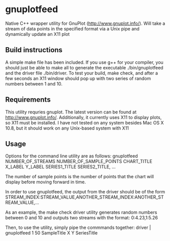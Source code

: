 # gnuplotfeed

Native C++ wrapper utility for GnuPlot (http://www.gnuplot.info/). Will take a stream of data points in the specified format via a Unix pipe and dynamically update an X11 plot

## Build instructions

A simple make file has been included. If you use g++ for your compiler, you should just be able to make all to generate the executable ./bin/gnuplotfeed and the driver file ./bin/driver. To test your build, make check, and after a few seconds an X11 window should pop up with two series of random numbers between 1 and 10.

## Requirements

This utility requries gnuplot. The latest version can be found at http://www.gnuplot.info/. Additionally, it currently uses X11 to display plots, so X11 must be installed. I have not tested on any system besides Mac OS X 10.8, but it should work on any Unix-based system with X11

## Usage

Options for the command line utility are as follows:
    gnuplotfeed NUMBER_OF_STREAMS NUMBER_OF_SAMPLE_POINTS CHART_TITLE X_LABEL Y_LABEL SERIES1_TITLE SERIES2_TITLE, ...

The number of sample points is the number of points that the chart will display before moving forward in time.

In order to use gnuplotfeed, the output from the driver should be of the form
    STREAM_INDEX:STREAM_VALUE,ANOTHER_STREAM_INDEX:ANOTHER_STREAM_VALUE,...

As an example, the make check driver utility generates random numbers between 0 and 10 and outputs two streams with the format:
    0:4.23,1:5.26

Then, to use the utility, simply pipe the commmands together:
    driver | gnuplotfeed 1 50 SampleTitle X Y SeriesTitle
